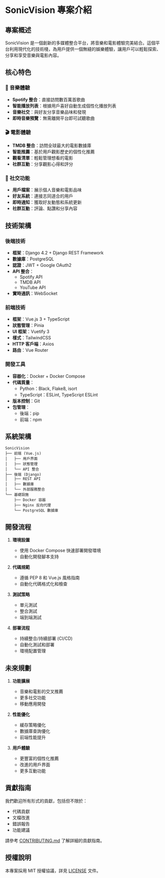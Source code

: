 # SonicVision 專案介紹

## 專案概述

SonicVision 是一個創新的多媒體整合平台，將音樂和電影體驗完美結合。這個平台利用現代化的技術棧，為用戶提供一個無縫的娛樂體驗，讓用戶可以輕鬆探索、分享和享受音樂與電影內容。

## 核心特色

### 🎵 音樂體驗
- **Spotify 整合**：直接訪問數百萬首歌曲
- **智能播放列表**：根據用戶喜好自動生成個性化播放列表
- **音樂社交**：與好友分享音樂品味和發現
- **即時音樂預覽**：無需離開平台即可試聽歌曲

### 🎬 電影體驗
- **TMDB 整合**：訪問全球最大的電影數據庫
- **智能推薦**：基於用戶觀影歷史的個性化推薦
- **觀看清單**：輕鬆管理想看的電影
- **社群互動**：分享觀影心得和評分

### 🤝 社交功能
- **用戶檔案**：展示個人音樂和電影品味
- **好友系統**：連接志同道合的用戶
- **即時通知**：獲取好友動態和系統更新
- **社群互動**：評論、點讚和分享內容

## 技術架構

### 後端技術
- **框架**：Django 4.2 + Django REST Framework
- **數據庫**：PostgreSQL
- **認證**：JWT + Google OAuth2
- **API 整合**：
  - Spotify API
  - TMDB API
  - YouTube API
- **實時通訊**：WebSocket

### 前端技術
- **框架**：Vue.js 3 + TypeScript
- **狀態管理**：Pinia
- **UI 框架**：Vuetify 3
- **樣式**：TailwindCSS
- **HTTP 客戶端**：Axios
- **路由**：Vue Router

### 開發工具
- **容器化**：Docker + Docker Compose
- **代碼質量**：
  - Python：Black, Flake8, isort
  - TypeScript：ESLint, TypeScript ESLint
- **版本控制**：Git
- **包管理**：
  - 後端：pip
  - 前端：npm

## 系統架構

```
SonicVision
├── 前端 (Vue.js)
│   ├── 用戶界面
│   ├── 狀態管理
│   └── API 整合
├── 後端 (Django)
│   ├── REST API
│   ├── 數據庫
│   └── 外部服務整合
└── 基礎設施
    ├── Docker 容器
    ├── Nginx 反向代理
    └── PostgreSQL 數據庫
```

## 開發流程

1. **環境設置**
   - 使用 Docker Compose 快速部署開發環境
   - 自動化開發腳本支持

2. **代碼規範**
   - 遵循 PEP 8 和 Vue.js 風格指南
   - 自動化代碼格式化和檢查

3. **測試策略**
   - 單元測試
   - 整合測試
   - 端到端測試

4. **部署流程**
   - 持續整合/持續部署 (CI/CD)
   - 自動化測試和部署
   - 環境配置管理

## 未來規劃

1. **功能擴展**
   - 音樂和電影的交叉推薦
   - 更多社交功能
   - 移動應用開發

2. **性能優化**
   - 緩存策略優化
   - 數據庫查詢優化
   - 前端性能提升

3. **用戶體驗**
   - 更豐富的個性化推薦
   - 改進的用戶界面
   - 更多互動功能

## 貢獻指南

我們歡迎所有形式的貢獻，包括但不限於：
- 代碼貢獻
- 文檔改進
- 錯誤報告
- 功能建議

請參考 [CONTRIBUTING.md](CONTRIBUTING.md) 了解詳細的貢獻指南。

## 授權說明

本專案採用 MIT 授權協議，詳見 [LICENSE](LICENSE) 文件。 